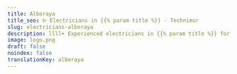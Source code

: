 ```yaml
---
title: Alboraya
title_seo: ᐅ Electricians in {{% param title %}} - Technimur
slug: electricians-alboraya
description: llll➤ Experienced electricians in {{% param title %}} for all your electrical needs. Fast, efficient and reliable service ✅ Contact us!
image: logo.png
draft: false
noindex: false
translationKey: alboraya
---
```

